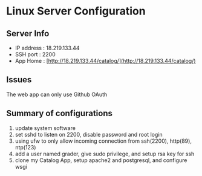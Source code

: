 # Linux Server Configuration

## Server Info
* IP address : 18.219.133.44
* SSH port : 2200
* App Home : [http://18.219.133.44/catalog/](http://18.219.133.44/catalog/)

## Issues
The web app can only use Github OAuth

## Summary of configurations
1. update system software
2. set sshd to listen on 2200, disable password and root login
3. using ufw to only allow incoming connection from ssh(2200), http(89), ntp(123)
4. add a user named grader, give sudo privilege, and setup rsa key for ssh
5. clone my Catalog App, setup apache2 and postgresql, and configure wsgi